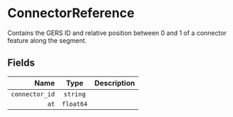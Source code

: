 # ConnectorReference

Contains the GERS ID and relative position between 0 and 1 of a connector feature
along the segment.

## Fields

| Name | Type | Description |
|-----:|:----:|-------------|
| `connector_id` | `string` |  |
| `at` | `float64` |  |
